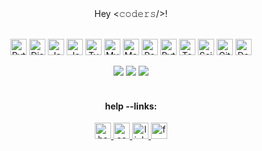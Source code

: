<!-- About Me Overview -->   
<div align="center">
Hey <𝚌𝚘𝚍𝚎𝚛𝚜/>!
</div>
<br />

<p align="center">
	<img alt="Python" src="https://img.shields.io/badge/python%20-%2314354C.svg?&style=for-the-badge&logo=python&logoColor=white" height="26"/>	
	<img alt="Django" src="https://img.shields.io/badge/django-0f3e2e?style=for-the-badge&logo=django&logoColor=white" height="26"/>	
	<img alt="Java" src ="https://img.shields.io/badge/java%20-%23E34F26.svg?&style=for-the-badge&logo=java&logoColor=white" height="26"/>
	<img alt="JavaScript" src="https://img.shields.io/badge/javascript%20-%23323330.svg?&style=for-the-badge&logo=javascript&logoColor=%23F7DF1E" height="26"/>
	<img alt="TypeScript" src="https://img.shields.io/badge/typescript-2f74c0.svg?style=for-the-badge&logo=typescript&logoColor=white" height="26"/>
	<img alt="MySQL" src="https://img.shields.io/badge/mysql%20-%2300599C.svg?&style=for-the-badge&logo=mysql&logoColor=white" height="26"/>
	<img alt="MongoDB" src ="https://img.shields.io/badge/MongoDB-%234ea94b.svg?&style=for-the-badge&logo=mongodb&logoColor=white" height="26"/>
	<img alt="Postgresql" src="https://img.shields.io/badge/Postgresql-31648c?style=for-the-badge&logo=postgresql&logoColor=white"height="26"/>	
	<img alt="Pytorch" src="https://img.shields.io/badge/PyTorch-%23EE4C2C.svg?style=for-the-badge&logo=PyTorch&logoColor=white" height="26"/>
	<img alt="Tensorflow" src="https://img.shields.io/badge/TensorFlow-%23FF6F00.svg?style=for-the-badge&logo=TensorFlow&logoColor=white" height="26"/>
	<img alt="Scikit Learn" src ="https://img.shields.io/badge/-scikit--learn-black?style=for-the-badge&logo=scikit-learn" height="26"/>
	<img alt="Git" src="https://img.shields.io/badge/git%20-%23E34F26.svg?&style=for-the-badge&logo=git&logoColor=white" height="26"/>
	<img alt="Docker" src="https://img.shields.io/badge/docker-0db7ed?style=for-the-badge&logo=docker&logoColor=white" height="26"/>		 
</p>
 
<div align="center">  
	<picture>
	  <source
		srcset="https://github-readme-stats.vercel.app/api/top-langs/?username=kira2433&count_private=false&theme=dark&hide_border=true"
		media="(prefers-color-scheme: dark)"
	  />
	  <source
		srcset="https://github-readme-stats.vercel.app/api/top-langs/?username=kira2433&count_private=false&hide_border=true"
		media="(prefers-color-scheme: light), (prefers-color-scheme: no-preference)"
	  />
	  <img src="https://github-readme-stats.vercel.app/api/top-langs/?username=kira2433&count_private=false&hide_border=true" />
	</picture>	 
	<picture>
	  <source
		srcset="https://github-readme-stats.vercel.app/api?username=kira2433&count_private=false&show_icons=true&theme=dark&hide_border=true"
		media="(prefers-color-scheme: dark)"
	  />
	  <source
		srcset="https://github-readme-stats.vercel.app/api?username=kira2433&count_private=false&show_icons=true&hide_border=true"
		media="(prefers-color-scheme: light), (prefers-color-scheme: no-preference)"
	  />
	  <img src="https://github-readme-stats.vercel.app/api?username=kira2433&count_private=false&show_icons=true&hide_border=true" />
	</picture>
	<picture>
	  <source
		srcset="https://github-readme-streak-stats.herokuapp.com/?user=kira2433&count_private=false&theme=dark&hide_border=true"
		media="(prefers-color-scheme: dark)"
	  />
	  <source
		srcset="https://github-readme-streak-stats.herokuapp.com/?user=kira2433&count_private=false&hide_border=true"
		media="(prefers-color-scheme: light), (prefers-color-scheme: no-preference)"
	  />
	  <img src="https://github-readme-streak-stats.herokuapp.com/?user=kira2433&count_private=false&hide_border=true" />
	</picture>	 	
</div>
            
<br>

<h4 align="center">help --links:</h4>
                  
<p align="center">
	<a href="https://www.hackerrank.com/profile/kiru_wondim_ma">
	  <img alt="hackerrank" src="https://img.shields.io/badge/-Hackerrank-2EC866?style=for-the-badge&logo=HackerRank&logoColor=white" height="26"/>
	</a>
	<a href="https://www.codewars.com/users/kira2433">
	  <img alt="codewars" src="https://img.shields.io/badge/Codewars-B1361E?style=for-the-badge&logo=Codewars&logoColor=white" height="26"/>
	</a>	
	<a href="https://www.linkedin.com/in/kirubel-wondimagegnehu/">
	  <img alt="linkedin" src="https://img.shields.io/badge/LinkedIn-0077B5?style=for-the-badge&logo=linkedin&logoColor=white" height="26"/>
	</a>		
	<a href="https://www.freecodecamp.org/fcc03abe364-4343-4172-8b71-d9d7aa940f36">
	  <img alt="freecodecamp" src="https://img.shields.io/badge/freecodecamp-000000?style=for-the-badge&logo=freecodecamp&logoColor=white" height="26"/>
	</a>
</p>	


